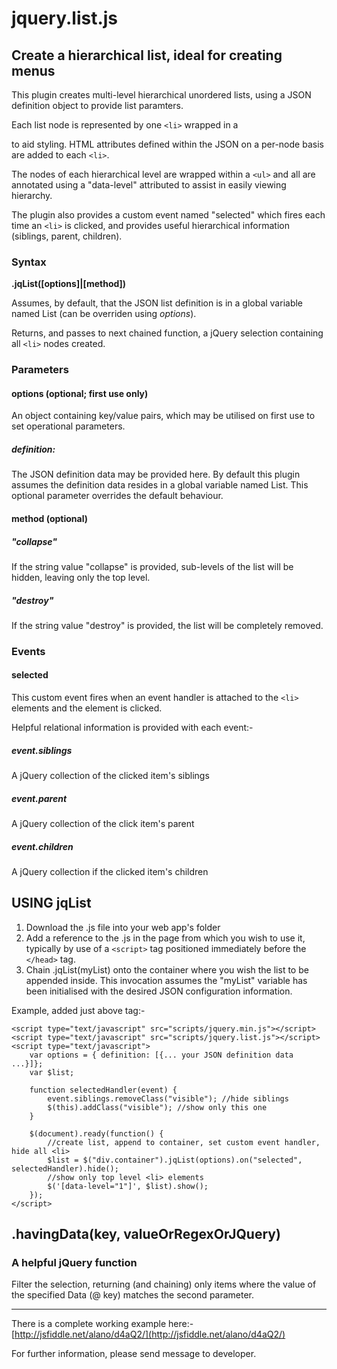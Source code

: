 jquery.list.js
==============
Create a hierarchical list, ideal for creating menus
----------------------------------------------------

This plugin creates multi-level hierarchical unordered lists, using a JSON definition object to provide list paramters.

Each list node is represented by one `<li>` wrapped in a <div> to aid styling. HTML attributes defined within the JSON on a per-node basis are added to each `<li>`.

The nodes of each hierarchical level are wrapped within a `<ul>` and all are annotated using a "data-level" attributed to assist in easily viewing hierarchy.

The plugin also provides a custom event named "selected" which fires each time an `<li>` is clicked, and provides useful hierarchical information (siblings, parent, children).

### Syntax ###
**.jqList([options]|[method])**

Assumes, by default, that the JSON list definition is in a global variable named List (can be overriden using *options*).

Returns, and passes to next chained function, a jQuery selection containing all `<li>` nodes created.

### Parameters ###
#### options (optional; first use only) ####
An object containing key/value pairs, which may be utilised on first use to set operational parameters.
##### definition: #####
The JSON definition data may be provided here. By default this plugin assumes the definition data resides in a global variable named List. This optional parameter overrides the default behaviour.

#### method (optional) ####
##### "collapse" #####
If the string value "collapse" is provided, sub-levels of the list will be hidden, leaving only the top level.

##### "destroy" #####
If the string value "destroy" is provided, the list will be completely removed.

### Events ###
#### selected ####
This custom event fires when an event handler is attached to the `<li>` elements and the element is clicked.

Helpful relational information is provided with each event:-
##### event.siblings #####
A jQuery collection of the clicked item's siblings
##### event.parent #####
A jQuery collection of the click item's parent
##### event.children #####
A jQuery collection if the clicked item's children 

USING jqList
------------

1. Download the .js file into your web app's folder
2. Add a reference to the .js in the page from which you wish to use it, typically by use of a `<script>` tag positioned immediately before the `</head>` tag.
3. Chain .jqList(myList) onto the container where you wish the list to be appended inside. This invocation assumes the "myList" variable has been initialised with the desired JSON configuration information.

Example, added just above </head> tag:-

	<script type="text/javascript" src="scripts/jquery.min.js"></script>
	<script type="text/javascript" src="scripts/jquery.list.js"></script>
	<script type="text/javascript">
		var options = { definition: [{... your JSON definition data ...}]};
		var $list;
		
		function selectedHandler(event) {
			event.siblings.removeClass("visible"); //hide siblings
			$(this).addClass("visible"); //show only this one
		}

		$(document).ready(function() {
			//create list, append to container, set custom event handler, hide all <li>
			$list = $("div.container").jqList(options).on("selected", selectedHandler).hide();
			//show only top level <li> elements
			$('[data-level="1"]', $list).show();
		});
	</script>

## .havingData(key, valueOrRegexOrJQuery) ##
### A helpful jQuery function ###

Filter the selection, returning (and chaining) only items where the value of the specified Data (@ key) matches the second parameter. 

---

There is a complete working example here:- [http://jsfiddle.net/alano/d4aQ2/](http://jsfiddle.net/alano/d4aQ2/)


For further information, please send message to developer.